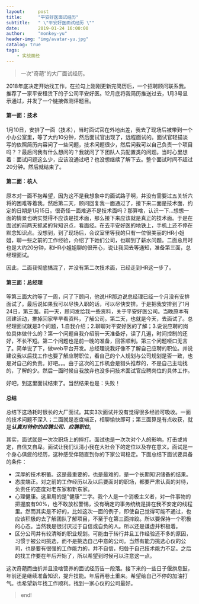 ```yaml
---
layout:     post
title:      "平安好医面试经历"
subtitle:   " \"平安好医面试经历 \""
date:       2019-01-24 16:00:00
author:     "monkey-yu"
header-img: "img/avatar-yu.jpg"
catalog: true
tags:
    - 实战面经
---
```


> 一次"奇葩"的大厂面试经历。

2018年底决定开始找工作，在拉勾上刚刚更新完简历后，一个招聘顾问联系我。推荐了一家平安租赁下的子公司平安好医。12月底将我简历推送过去，1月3号显示通过，并发了一个链接做测评题目。

#### 第一面：技术

1月10日，安排了一面（技术），当时面试官在外地出差，我去了现场后被带到一个小办公室里，等了大约10分钟，然后面试官出现了，远程面试的。面试官轻描淡写的依照简历内容问了一些问题，技术问题很少，然后问我可以自己负责一个项目吗？？最后问我有什么想问的？我就问了下团队人员配置类的问题。当时心里想着：面试问题这么少，应该没通过吧？也没想继续了解下去。整个面试时间不超过20分钟。然后就结束了。

#### 第二面：核人

原本对一面不抱希望，因为这不是我想象中的面试路子啊，并没有需要过五关斩六将的困难等着我。然后第二天，顾问回复我一面通过了，接下来二面是技术面，约定的日期是1月15日。很奇怪一面难道不是技术面吗？那算啥，认识一下…想想一面的情景也确实觉得不应该是技术面，那么接下来应该就是真正的技术面。于是在面试的前两天抓紧的背知识点，看面经。在去平安好医的地铁上，手机上还不停在默念知识点。没想到，到了现场后，会议室里等我的只有一位很美丽的HR小姐姐，聊一些之前的工作经验，介绍了下她们公司，也聊到了薪水问题。二面总用时也是大约20分钟，和HR小姐姐聊的很开心，说让我回去等通知，准备第三面，总经理面试。

因此，二面我彻底搞混了，并没有第二次技术面，已经走到HR这一步了。

#### 第三面：总经理

等第三面大约等了一周，问了下顾问，他说HR那边说总经理已经一个月没有安排面试了。最后说如果我可以尽快入职的话，可以尽快安排。于是把我安排到了1月24日，第三面。前一天，顾问发给我一些资料，关于平安好医公司。当晚原本有团建活动，推掉回家早早看资料，了解公司。第二天，也就是今天，去面试了。总经理面试就是3个问题，1.自我介绍；2.聊聊对平安好医的了解；3.说说应聘的岗位具体做什么的？第一个问题自我介绍前一天准备好，读了几遍，时间控制的还好，不长不短。第二个问题也是前一晚的准备，回答顺利。第三个问题哑口无言了。简单说了下，做web平台开发。总经理说我好像不了解自己应聘的职位。并说建议我以后找工作也要了解应聘职位，看自己的个人规划与公司规划是否一致，也是对自己的负责。好吧。。。由于这次的工作机会是猎头推荐的，不是自己主动找的，了解的少。然后一面时候自我放弃也没多问技术面试官应聘岗位的具体工作。

好吧，到这里面试结束了。当然结果也是：失败！

#### 总结

总结下这场耗时很长的大厂面试。其实3次面试并没有觉得很多经验可吸收。一面的技术问题不深入；二面就是态度端正，相聊愉快即可；第三面算是有点收获，就是***认真对待你的应聘公司、应聘职位***。

其实，面试就是一次次职场上的摔打。面试也是一次次对个人的影响，打击或肯定，自信又自卑。面试让我们认清小我在大社会下的定位以及存在意义。面试是一个身心俱疲的经历，这种感受伴随直到你的下家公司稳定。下面总结下面试要具备的条件：

- 深厚的技术积蓄。这是最重要的，也是最难的，是一个长期知识储备的结果。
- 态度端正。对之前的工作经历以及以后要面对的职场，都要严肃认真的对待，负责任的态度对老东家和新东家。
- 心理健康。这里用的是"健康"二字。我个人是一个消极主义者，对一件事物的把握度有90%，也不敢放松警惕，没有确定的事务统统是排在我不安定的线程里。然而其实是不好的，比如这次一面的例子，即使自己觉得可能不通过，也应该积极的去了解团队了解项目，不至于在第三面摔跤。所以要保持一个积极的心态。当然我是很讨厌过于自信或自负的人。所以还是谦虚并积极着。
- 区分公司并有较清晰的职业规划。可能由于转行并且工作经验还不多的原因，习惯于被公司挑选，而不是挑选自己中意的公司。当然有能力挑选心仪的公司，也是要有很强的工作能力的，并不自信，归咎于自己技术能力不足。之后的找工作要在年后开始了，所以希望到时候可以注意这一点。

这次奇葩而曲折并且没啥营养的面试经历告一段落。接下来的一些日子偃旗息鼓，年前还是继续准备知识，提升技能。年后再卷土重来。希望给自己不停的加油打气。也希望新年找工作顺利。找到一家心仪的公司最好。

> end!

